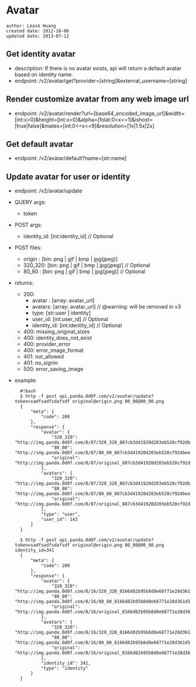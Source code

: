 # Avatar

    author: Leask Huang
    created date: 2012-10-06
    updated date: 2013-07-12


## Get identity avatar
* description: If there is no avatar exists, api will return a default avatar based on identity name.
* endpoint: /v2/avatar/get?provider=[string]&external_username=[string]


## Render customize avatar from any web image url
* endpoint: /v2/avatar/render?url=[base64_encoded_image_url]&width=[int:x>0]&height=[int:x>0]&alpha=[folat:0<x<=1]&ishost=[true|false]&mates=[int:0<=x<=9]&resolution=[1x|1.5x|2x]


## Get default avatar
* endpoint: /v2/avatar/default?name=[str:name]


## Update avatar for user or identity
* endpoint: /v2/avatar/update
* QUERY args:
    - token
* POST args:
    - identity_id: [int:identity_id] // Optional
* POST files:
    - origin : [bin: png | gif | bmp | jpg(jpeg)]
    - 320_320: [bin: png | gif | bmp | jpg(jpeg)] // Optional
    - 80_80  : [bin: png | gif | bmp | jpg(jpeg)] // Optional
* returns:
    - 200:
        * avatar : [array: avatar_url]
        * avatars: [array: avatar_url] // @warning: will be removed in v3
        * type: [str:user | identity]
        * user_id: [int:user_id] // Optional
        * identity_id: [int:identity_id] // Optional
    - 400: missing_original_sizes
    - 400: identity_does_not_exist
    - 400: provider_error
    - 400: error_image_format
    - 401: not_allowed
    - 401: no_signin
    - 500: error_saving_image
* example:

        #!bash
        $ http -f post api.panda.0d0f.com/v2/avatar/update?token=sadfsadfsdafsdf original@origin.png 80_80@80_80.png
        {
            "meta": {
                "code": 200
            },
            "response": {
                "avatar": {
                    "320_320": "http://img.panda.0d0f.com/8/87/320_320_887cb3d41920d203eb528cf92dbee071.png",
                    "80_80": "http://img.panda.0d0f.com/8/87/80_80_887cb3d41920d203eb528cf92dbee071.png",
                    "original": "http://img.panda.0d0f.com/8/87/original_887cb3d41920d203eb528cf92dbee071.png"
                },
                "avatars": {
                    "320_320": "http://img.panda.0d0f.com/8/87/320_320_887cb3d41920d203eb528cf92dbee071.png",
                    "80_80": "http://img.panda.0d0f.com/8/87/80_80_887cb3d41920d203eb528cf92dbee071.png",
                    "original": "http://img.panda.0d0f.com/8/87/original_887cb3d41920d203eb528cf92dbee071.png"
                },
                "type": "user",
                "user_id": 143
            }
        }

        $ http -f post api.panda.0d0f.com/v2/avatar/update?token=sadfsadfsdafsdf original@origin.png 80_80@80_80.png identity_id=341
        {
            "meta": {
                "code": 200
            },
            "response": {
                "avatar": {
                    "320_320": "http://img.panda.0d0f.com/8/16/320_320_8166d82b95b8d8e68771e28d361d5641.png",
                    "80_80": "http://img.panda.0d0f.com/8/16/80_80_8166d82b95b8d8e68771e28d361d5641.png",
                    "original": "http://img.panda.0d0f.com/8/16/original_8166d82b95b8d8e68771e28d361d5641.png"
                },
                "avatars": {
                    "320_320": "http://img.panda.0d0f.com/8/16/320_320_8166d82b95b8d8e68771e28d361d5641.png",
                    "80_80": "http://img.panda.0d0f.com/8/16/80_80_8166d82b95b8d8e68771e28d361d5641.png",
                    "original": "http://img.panda.0d0f.com/8/16/original_8166d82b95b8d8e68771e28d361d5641.png"
                },
                "identity_id": 341,
                "type": "identity"
            }
        }
